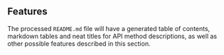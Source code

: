 
## Features

The processed `README.md` file will have a generated table of contents, markdown tables and neat titles for API method descriptions, as well as other possible features described in this section.
